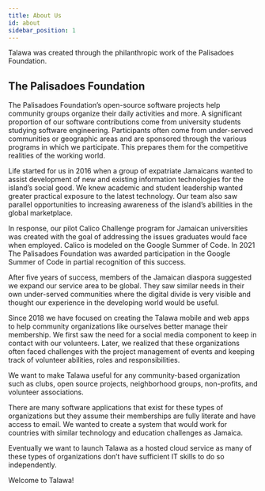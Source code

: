 ```yaml
---
title: About Us
id: about
sidebar_position: 1
---
```


Talawa was created through the philanthropic work of the Palisadoes Foundation.

## The Palisadoes Foundation

The Palisadoes Foundation’s open-source software projects help community groups organize their daily activities and more. A significant proportion of our software contributions come from university students studying software engineering. Participants often come from under-served communities or geographic areas and are sponsored through the various programs in which we participate. This prepares them for the competitive realities of the working world.

Life started for us in 2016 when a group of expatriate Jamaicans wanted to assist development of new and existing information technologies for the island’s social good. We knew academic and student leadership wanted greater practical exposure to the latest technology. Our team also saw parallel opportunities to increasing awareness of the island’s abilities in the global marketplace.

In response, our pilot Calico Challenge program for Jamaican universities was created with the goal of addressing the issues graduates would face when employed. Calico is modeled on the Google Summer of Code. In 2021 The Palisadoes Foundation was awarded participation in the Google Summer of Code in partial recognition of this success.

After five years of success, members of the Jamaican diaspora suggested we expand our service area to be global. They saw similar needs in their own under-served communities where the digital divide is very visible and thought our experience in the developing world would be useful.

Since 2018 we have focused on creating the Talawa mobile and web apps to help community organizations like ourselves better manage their membership. We first saw the need for a social media component to keep in contact with our volunteers. Later, we realized that these organizations often faced challenges with the project management of events and keeping track of volunteer abilities, roles and responsibilities.

We want to make Talawa useful for any community-based organization such as clubs, open source projects, neighborhood groups, non-profits, and volunteer associations.

There are many software applications that exist for these types of organizations but they assume their memberships are fully literate and have access to email. We wanted to create a system that would work for countries with similar technology and education challenges as Jamaica.

Eventually we want to launch Talawa as a hosted cloud service as many of these types of organizations don’t have sufficient IT skills to do so independently.

Welcome to Talawa!

